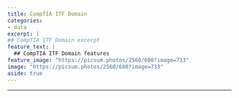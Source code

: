 ```yaml
---
title: CompTIA ITF Domain
categories:
- data
excerpt: |
## CompTIA ITF Domain excerpt
feature_text: |  
  ## CompTIA ITF Domain features
feature_image: "https://picsum.photos/2560/600?image=733"
image: "https://picsum.photos/2560/600?image=733"
aside: true
---
```




---

